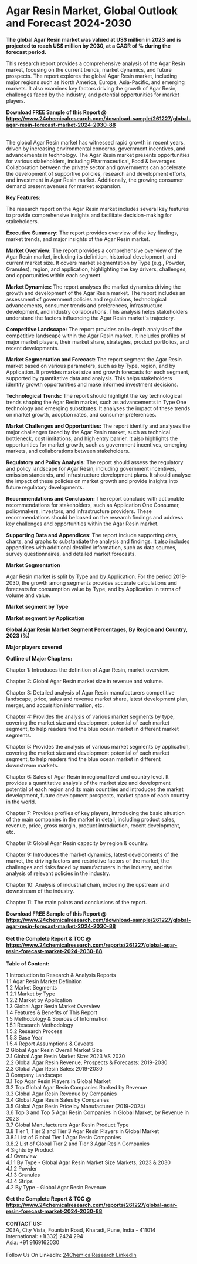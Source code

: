 <h1>Agar Resin Market, Global Outlook and Forecast 2024-2030</h1><p><strong>The global Agar Resin market was valued at US$ million in 2023 and is projected to reach US$ million by 2030, at a CAGR of % during the forecast period.</strong></p><p>
</p><p>This research report provides a comprehensive analysis of the Agar Resin market, focusing on the current trends, market dynamics, and future prospects. The report explores the global Agar Resin market, including major regions such as North America, Europe, Asia-Pacific, and emerging markets. It also examines key factors driving the growth of Agar Resin, challenges faced by the industry, and potential opportunities for market players.</p><div><b>Download FREE Sample of this Report @ 
            <a href="https://www.24chemicalresearch.com/download-sample/261227/global-agar-resin-forecast-market-2024-2030-88">
            https://www.24chemicalresearch.com/download-sample/261227/global-agar-resin-forecast-market-2024-2030-88</a></b></div><br><p>
The global Agar Resin market has witnessed rapid growth in recent years, driven by increasing environmental concerns, government incentives, and advancements in technology. The Agar Resin market presents opportunities for various stakeholders, including Pharmaceutical, Food &amp; beverages. Collaboration between the private sector and governments can accelerate the development of supportive policies, research and development efforts, and investment in Agar Resin market. Additionally, the growing consumer demand present avenues for market expansion.</p><p>
<strong>Key Features:</strong></p><p>
The research report on the Agar Resin market includes several key features to provide comprehensive insights and facilitate decision-making for stakeholders.</p><p>
<strong>Executive Summary:</strong> The report provides overview of the key findings, market trends, and major insights of the Agar Resin market.</p><p>
<strong>Market Overview:</strong> The report provides a comprehensive overview of the Agar Resin market, including its definition, historical development, and current market size. It covers market segmentation by Type (e.g., Powder, Granules), region, and application, highlighting the key drivers, challenges, and opportunities within each segment.</p><p>
<strong>Market Dynamics: </strong>The report analyses the market dynamics driving the growth and development of the Agar Resin market. The report includes an assessment of government policies and regulations, technological advancements, consumer trends and preferences, infrastructure development, and industry collaborations. This analysis helps stakeholders understand the factors influencing the Agar Resin market's trajectory.</p><p>
<strong>Competitive Landscape:</strong> The report provides an in-depth analysis of the competitive landscape within the Agar Resin market. It includes profiles of major market players, their market share, strategies, product portfolios, and recent developments.</p><p>
<strong>Market Segmentation and Forecast:</strong> The report segment the Agar Resin market based on various parameters, such as by Type, region, and by Application. It provides market size and growth forecasts for each segment, supported by quantitative data and analysis. This helps stakeholders identify growth opportunities and make informed investment decisions.</p><p>
<strong>Technological Trends:</strong> The report should highlight the key technological trends shaping the Agar Resin market, such as advancements in Type One technology and emerging substitutes. It analyses the impact of these trends on market growth, adoption rates, and consumer preferences.</p><p>
<strong>Market Challenges and Opportunities: </strong>The report identify and analyses the major challenges faced by the Agar Resin market, such as technical bottleneck, cost limitations, and high entry barrier. It also highlights the opportunities for market growth, such as government incentives, emerging markets, and collaborations between stakeholders.</p><p>
<strong>Regulatory and Policy Analysis</strong>: The report should assess the regulatory and policy landscape for Agar Resin, including government incentives, emission standards, and infrastructure development plans. It should analyse the impact of these policies on market growth and provide insights into future regulatory developments.</p><p>
<strong>Recommendations and Conclusion:</strong> The report conclude with actionable recommendations for stakeholders, such as Application One Consumer, policymakers, investors, and infrastructure providers. These recommendations should be based on the research findings and address key challenges and opportunities within the Agar Resin market.</p><p>
<strong>Supporting Data and Appendices</strong>: The report include supporting data, charts, and graphs to substantiate the analysis and findings. It also includes appendices with additional detailed information, such as data sources, survey questionnaires, and detailed market forecasts.</p><p>
<strong>Market Segmentation</strong></p><p>
Agar Resin market is split by Type and by Application. For the period 2019-2030, the growth among segments provides accurate calculations and forecasts for consumption value by Type, and by Application in terms of volume and value.</p><p>
<strong>Market segment by Type</strong></p><p>
</p><p>
</p><p><strong>Market segment by Application</strong></p><p>
</p><p>
</p><p><strong>Global Agar Resin Market Segment Percentages, By Region and Country, 2023 (%)</strong></p><p>
</p><p>
</p><p><strong>Major players covered</strong></p><p>
</p><p>
</p><p><strong>Outline of Major Chapters:</strong></p><p>
Chapter 1: Introduces the definition of Agar Resin, market overview.</p><p>
Chapter 2: Global Agar Resin market size in revenue and volume.</p><p>
Chapter 3: Detailed analysis of Agar Resin manufacturers competitive landscape, price, sales and revenue market share, latest development plan, merger, and acquisition information, etc.</p><p>
Chapter 4: Provides the analysis of various market segments by type, covering the market size and development potential of each market segment, to help readers find the blue ocean market in different market segments.</p><p>
Chapter 5: Provides the analysis of various market segments by application, covering the market size and development potential of each market segment, to help readers find the blue ocean market in different downstream markets.</p><p>
Chapter 6: Sales of Agar Resin in regional level and country level. It provides a quantitative analysis of the market size and development potential of each region and its main countries and introduces the market development, future development prospects, market space of each country in the world.</p><p>
Chapter 7: Provides profiles of key players, introducing the basic situation of the main companies in the market in detail, including product sales, revenue, price, gross margin, product introduction, recent development, etc.</p><p>
Chapter 8: Global Agar Resin capacity by region &amp; country.</p><p>
Chapter 9: Introduces the market dynamics, latest developments of the market, the driving factors and restrictive factors of the market, the challenges and risks faced by manufacturers in the industry, and the analysis of relevant policies in the industry.</p><p>
Chapter 10: Analysis of industrial chain, including the upstream and downstream of the industry.</p><p>
Chapter 11: The main points and conclusions of the report.</p><div><b>Download FREE Sample of this Report @ 
            <a href="https://www.24chemicalresearch.com/download-sample/261227/global-agar-resin-forecast-market-2024-2030-88">
            https://www.24chemicalresearch.com/download-sample/261227/global-agar-resin-forecast-market-2024-2030-88</a></b></div><br><div><b>Get the Complete Report & TOC @ 
            <a href="https://www.24chemicalresearch.com/reports/261227/global-agar-resin-forecast-market-2024-2030-88">
            https://www.24chemicalresearch.com/reports/261227/global-agar-resin-forecast-market-2024-2030-88</a></b></div><br>
            <b>Table of Content:</b><p>1 Introduction to Research & Analysis Reports<br />
    1.1 Agar Resin Market Definition<br />
    1.2 Market Segments<br />
        1.2.1 Market by Type<br />
        1.2.2 Market by Application<br />
    1.3 Global Agar Resin Market Overview<br />
    1.4 Features & Benefits of This Report<br />
    1.5 Methodology & Sources of Information<br />
        1.5.1 Research Methodology<br />
        1.5.2 Research Process<br />
        1.5.3 Base Year<br />
        1.5.4 Report Assumptions & Caveats<br />
2 Global Agar Resin Overall Market Size<br />
    2.1 Global Agar Resin Market Size: 2023 VS 2030<br />
    2.2 Global Agar Resin Revenue, Prospects & Forecasts: 2019-2030<br />
    2.3 Global Agar Resin Sales: 2019-2030<br />
3 Company Landscape<br />
    3.1 Top Agar Resin Players in Global Market<br />
    3.2 Top Global Agar Resin Companies Ranked by Revenue<br />
    3.3 Global Agar Resin Revenue by Companies<br />
    3.4 Global Agar Resin Sales by Companies<br />
    3.5 Global Agar Resin Price by Manufacturer (2019-2024)<br />
    3.6 Top 3 and Top 5 Agar Resin Companies in Global Market, by Revenue in 2023<br />
    3.7 Global Manufacturers Agar Resin Product Type<br />
    3.8 Tier 1, Tier 2 and Tier 3 Agar Resin Players in Global Market<br />
        3.8.1 List of Global Tier 1 Agar Resin Companies<br />
        3.8.2 List of Global Tier 2 and Tier 3 Agar Resin Companies<br />
4 Sights by Product<br />
    4.1 Overview<br />
        4.1.1 By Type - Global Agar Resin Market Size Markets, 2023 & 2030<br />
        4.1.2 Powder<br />
        4.1.3 Granules<br />
        4.1.4 Strips<br />
    4.2 By Type - Global Agar Resin Revenue </p><div><b>Get the Complete Report & TOC @ 
            <a href="https://www.24chemicalresearch.com/reports/261227/global-agar-resin-forecast-market-2024-2030-88">
            https://www.24chemicalresearch.com/reports/261227/global-agar-resin-forecast-market-2024-2030-88</a></b></div><br><b>CONTACT US:</b><br>
            203A, City Vista, Fountain Road, Kharadi, Pune, India - 411014<br>
            International: +1(332) 2424 294<br>
            Asia: +91 9169162030 <br><br>
            Follow Us On LinkedIn: <a href="https://www.linkedin.com/company/24chemicalresearch/">24ChemicalResearch LinkedIn</a>